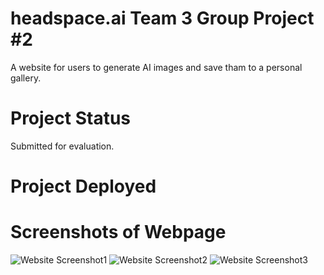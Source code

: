 # headspace.ai  Team 3 Group Project #2
A website for users to generate AI images and save tham to a personal gallery.

# Project Status
Submitted for evaluation.

# Project Deployed

# Screenshots of Webpage
<img src="" alt="Website Screenshot1">
<img src="" alt="Website Screenshot2">
<img src="" alt="Website Screenshot3">


